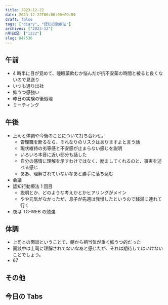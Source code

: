 ```yaml
---
title: 2023-12-22
date: 2023-12-22T00:00:00+09:00
draft: false
tags: ["diary", "認知行動療法"]
archives: ["2023-12"]
n年日記: ["1222"]
slug: 847536
---
```


## 午前

- 4 時半に目が覚めて、睡眠薬飲むか悩んだが抗不安薬の時間と被ると良くないので見送り
- いつも通り出社
- 抑うつ感強い
- 昨日の実験の後処理
- ミーティング

## 午後

- 上司と体調や今後のことについて打ち合わせ。
  - 管理職を断るなら、それなりのリスクはありますよと言う話
  - 現状維持の劣等感と不安感が止まらない感じを説明
  - いろいろ本音に近い部分も話した
  - 自分の感情に理解を示すわけではなく、励ましてくれるのと、事実を述べる感じ
  - ああ、理解されていないなあと勝手に落ち込む
- 会議
- 認知行動療法 1 回目
  - 説明とか、どのような考えかとかヒアリングがメイン
  - やや元気がなかったが、息子が先週は我慢したというので銭湯に連れて行く
- 夜は TG-WEB の勉強

## 体調

- 上司との面談ということで、朝から相当気が重く抑うつ的だった
- 面談中は上司に理解されてないなあと感じたが、それは期待してはいけないことでしょう。
- 67

## その他

## 今日の Tabs
